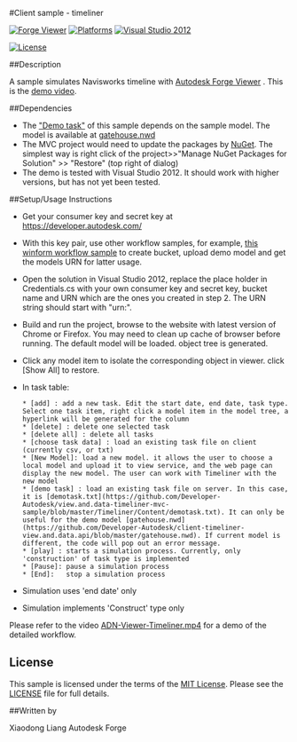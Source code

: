  
#Client sample - timeliner

[![Forge Viewer](https://img.shields.io/badge/Forge%20Viewer-V2.7-green.svg)](http://developer-autodesk.github.io/)
[![Platforms](https://img.shields.io/badge/platform-windows7%7CWindows8%7CWindows10-orange.svg)](https://www.microsoft.com/en-us/windows)
[![Visual Studio 2012](https://img.shields.io/badge/Visual%20Studio-2012-yellow.svg)](https://www.visualstudio.com/en-us/downloads/download-visual-studio-vs.aspx)

[![License](http://img.shields.io/:license-mit-blue.svg)](http://opensource.org/licenses/MIT)


##Description

A sample simulates Navisworks timeline with [Autodesk Forge Viewer](http://developer-autodesk.github.io/) . This is the [demo video](http://autode.sk/1WCO9ah). 

##Dependencies

* The ["Demo task"](https://github.com/Developer-Autodesk/view.and.data-timeliner-mvc-sample/blob/master/Timeliner/Content/demotask.txt) of this sample depends on the sample model. The model is available at  [gatehouse.nwd](https://github.com/Developer-Autodesk/client-timeliner-view.and.data.api/blob/master/gatehouse.nwd)  
* The MVC project would need to update the packages by [NuGet](https://www.nuget.org/). The simplest way is right click of the project>>"Manage NuGet Packages for Solution" >> "Restore" (top right of dialog)
* The demo is tested with Visual Studio 2012. It should work with higher versions, but has not yet been tested.


##Setup/Usage Instructions

* Get your consumer key and secret key at https://developer.autodesk.com/
* With this key pair, use other workflow samples, for example, [this winform workflow sample](https://github.com/Developer-Autodesk/workflow-dotnet-winform-view.and.data.api) to create bucket, upload demo model and get the models URN for latter usage.
* Open the solution in Visual Studio 2012, replace the place holder in Credentials.cs with your own consumer key and secret key, bucket name and URN which are the ones you created in step 2. The URN string should start with "urn:". 
* Build and run the project, browse to the website with latest version of Chrome or Firefox. You may need to clean up cache of browser before running. The default model will be loaded. object tree is generated.  
* Click any model item to isolate the corresponding object in viewer. click [Show All] to restore.
* In task table:

      * [add] : add a new task. Edit the start date, end date, task type. Select one task item, right click a model item in the model tree, a hyperlink will be generated for the column 
      * [delete] : delete one selected task
      * [delete all] : delete all tasks
      * [choose task data] : load an existing task file on client (currently csv, or txt)
      * [New Model]: load a new model. it allows the user to choose a local model and upload it to view service, and the web page can display the new model. The user can work with Timeliner with the new model
      * [demo task] : load an existing task file on server. In this case, it is [demotask.txt](https://github.com/Developer-Autodesk/view.and.data-timeliner-mvc-sample/blob/master/Timeliner/Content/demotask.txt). It can only be useful for the demo model [gatehouse.nwd](https://github.com/Developer-Autodesk/client-timeliner-view.and.data.api/blob/master/gatehouse.nwd). If current model is different, the code will pop out an error message. 
      * [play] : starts a simulation process. Currently, only 'construction' of task type is implemented
      * [Pause]: pause a simulation process
      * [End]:   stop a simulation process

* Simulation uses 'end date' only   
* Simulation implements 'Construct' type only

Please refer to the video [ADN-Viewer-Timeliner.mp4](https://github.com/Developer-Autodesk/client-timeliner-view.and.data.api/blob/master/ADN-Viewer-Timeliner.mp4) for a demo of the detailed workflow. 

## License

This sample is licensed under the terms of the [MIT License](http://opensource.org/licenses/MIT). Please see the [LICENSE](LICENSE) file for full details.

##Written by 

Xiaodong Liang
Autodesk Forge


